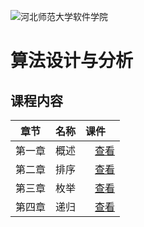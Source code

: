 ![河北师范大学软件学院](./image/logo.png)

# 算法设计与分析 

## 课程内容

| 章节 | 名称 | 课件 |
|:---:|:---|:---|
|第一章 | 概述 | [<img src="./image/presentation.png" height="15" />查看](https://edu2act.github.io/course-algorithm/slides/ch01.html) |
|第二章 |排序 | [<img src="./image/presentation.png" height="15" />查看](https://edu2act.github.io/course-algorithm/slides/ch02.html) |
|第三章 |枚举 | [<img src="./image/presentation.png" height="15" />查看](https://edu2act.github.io/course-algorithm/slides/ch03.html) |
|第四章 |递归 | [<img src="./image/presentation.png" height="15" />查看](https://edu2act.github.io/course-algorithm/slides/ch04.html) |